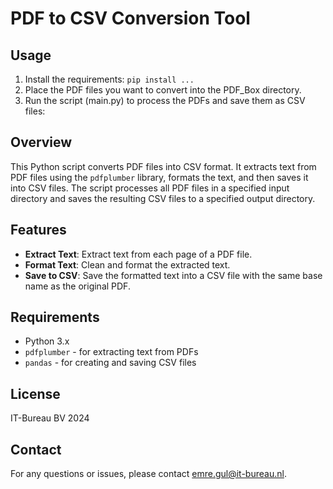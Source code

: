 # PDF to CSV Conversion Tool

## Usage

1. Install the requirements: `pip install ...`
2. Place the PDF files you want to convert into the PDF_Box directory.
3. Run the script (main.py) to process the PDFs and save them as CSV files:

## Overview

This Python script converts PDF files into CSV format. It extracts text from PDF files using the `pdfplumber` library, formats the text, and then saves it into CSV files. The script processes all PDF files in a specified input directory and saves the resulting CSV files to a specified output directory.

## Features

- **Extract Text**: Extract text from each page of a PDF file.
- **Format Text**: Clean and format the extracted text.
- **Save to CSV**: Save the formatted text into a CSV file with the same base name as the original PDF.

## Requirements

- Python 3.x
- `pdfplumber` - for extracting text from PDFs
- `pandas` - for creating and saving CSV files

## License

IT-Bureau BV 2024


## Contact

For any questions or issues, please contact [emre.gul@it-bureau.nl](mailto:emre.gul@it-bureau.nl).
